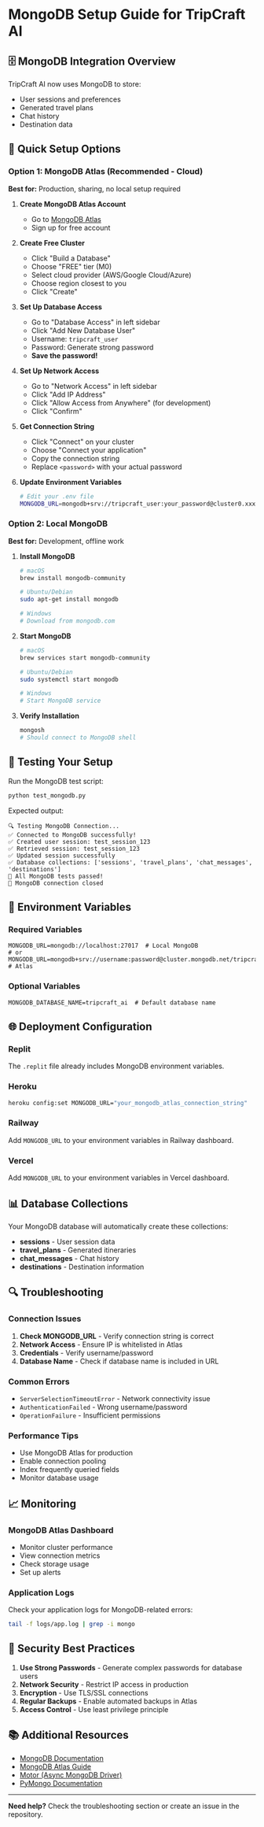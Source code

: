# MongoDB Setup Guide for TripCraft AI

## 🗄️ MongoDB Integration Overview

TripCraft AI now uses MongoDB to store:
- User sessions and preferences
- Generated travel plans
- Chat history
- Destination data

## 🚀 Quick Setup Options

### Option 1: MongoDB Atlas (Recommended - Cloud)
**Best for:** Production, sharing, no local setup required

1. **Create MongoDB Atlas Account**
   - Go to [MongoDB Atlas](https://www.mongodb.com/atlas)
   - Sign up for free account

2. **Create Free Cluster**
   - Click "Build a Database"
   - Choose "FREE" tier (M0)
   - Select cloud provider (AWS/Google Cloud/Azure)
   - Choose region closest to you
   - Click "Create"

3. **Set Up Database Access**
   - Go to "Database Access" in left sidebar
   - Click "Add New Database User"
   - Username: `tripcraft_user`
   - Password: Generate strong password
   - **Save the password!**

4. **Set Up Network Access**
   - Go to "Network Access" in left sidebar
   - Click "Add IP Address"
   - Click "Allow Access from Anywhere" (for development)
   - Click "Confirm"

5. **Get Connection String**
   - Click "Connect" on your cluster
   - Choose "Connect your application"
   - Copy the connection string
   - Replace `<password>` with your actual password

6. **Update Environment Variables**
   ```bash
   # Edit your .env file
   MONGODB_URL=mongodb+srv://tripcraft_user:your_password@cluster0.xxxxx.mongodb.net/tripcraft_ai?retryWrites=true&w=majority
   ```

### Option 2: Local MongoDB
**Best for:** Development, offline work

1. **Install MongoDB**
   ```bash
   # macOS
   brew install mongodb-community
   
   # Ubuntu/Debian
   sudo apt-get install mongodb
   
   # Windows
   # Download from mongodb.com
   ```

2. **Start MongoDB**
   ```bash
   # macOS
   brew services start mongodb-community
   
   # Ubuntu/Debian
   sudo systemctl start mongodb
   
   # Windows
   # Start MongoDB service
   ```

3. **Verify Installation**
   ```bash
   mongosh
   # Should connect to MongoDB shell
   ```

## 🧪 Testing Your Setup

Run the MongoDB test script:

```bash
python test_mongodb.py
```

Expected output:
```
🔍 Testing MongoDB Connection...
✅ Connected to MongoDB successfully!
✅ Created user session: test_session_123
✅ Retrieved session: test_session_123
✅ Updated session successfully
✅ Database collections: ['sessions', 'travel_plans', 'chat_messages', 'destinations']
🎉 All MongoDB tests passed!
🔌 MongoDB connection closed
```

## 🔧 Environment Variables

### Required Variables
```env
MONGODB_URL=mongodb://localhost:27017  # Local MongoDB
# or
MONGODB_URL=mongodb+srv://username:password@cluster.mongodb.net/tripcraft_ai  # Atlas
```

### Optional Variables
```env
MONGODB_DATABASE_NAME=tripcraft_ai  # Default database name
```

## 🌐 Deployment Configuration

### Replit
The `.replit` file already includes MongoDB environment variables.

### Heroku
```bash
heroku config:set MONGODB_URL="your_mongodb_atlas_connection_string"
```

### Railway
Add `MONGODB_URL` to your environment variables in Railway dashboard.

### Vercel
Add `MONGODB_URL` to your environment variables in Vercel dashboard.

## 📊 Database Collections

Your MongoDB database will automatically create these collections:

- **sessions** - User session data
- **travel_plans** - Generated itineraries
- **chat_messages** - Chat history
- **destinations** - Destination information

## 🔍 Troubleshooting

### Connection Issues
1. **Check MONGODB_URL** - Verify connection string is correct
2. **Network Access** - Ensure IP is whitelisted in Atlas
3. **Credentials** - Verify username/password
4. **Database Name** - Check if database name is included in URL

### Common Errors
- `ServerSelectionTimeoutError` - Network connectivity issue
- `AuthenticationFailed` - Wrong username/password
- `OperationFailure` - Insufficient permissions

### Performance Tips
- Use MongoDB Atlas for production
- Enable connection pooling
- Index frequently queried fields
- Monitor database usage

## 📈 Monitoring

### MongoDB Atlas Dashboard
- Monitor cluster performance
- View connection metrics
- Check storage usage
- Set up alerts

### Application Logs
Check your application logs for MongoDB-related errors:
```bash
tail -f logs/app.log | grep -i mongo
```

## 🔐 Security Best Practices

1. **Use Strong Passwords** - Generate complex passwords for database users
2. **Network Security** - Restrict IP access in production
3. **Encryption** - Use TLS/SSL connections
4. **Regular Backups** - Enable automated backups in Atlas
5. **Access Control** - Use least privilege principle

## 📚 Additional Resources

- [MongoDB Documentation](https://docs.mongodb.com/)
- [MongoDB Atlas Guide](https://docs.atlas.mongodb.com/)
- [Motor (Async MongoDB Driver)](https://motor.readthedocs.io/)
- [PyMongo Documentation](https://pymongo.readthedocs.io/)

---

**Need help?** Check the troubleshooting section or create an issue in the repository.
